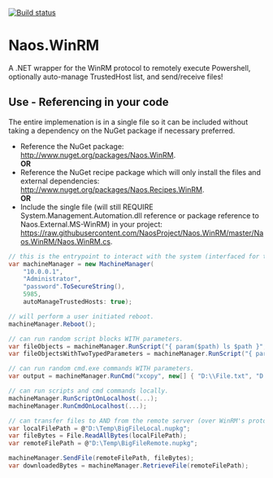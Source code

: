 [![Build status](https://ci.appveyor.com/api/projects/status/v9swcwxn8df3tbym?svg=true)](https://ci.appveyor.com/project/Stripped/naos-winrm)

Naos.WinRM
================
A .NET wrapper for the WinRM protocol to remotely execute Powershell, optionally auto-manage TrustedHost list, and send/receive files!

Use - Referencing in your code
-----------
The entire implemenation is in a single file so it can be included without taking a dependency on the NuGet package if necessary preferred.
* Reference the NuGet package: <a target="_blank" href="http://www.nuget.org/packages/Naos.WinRM">http://www.nuget.org/packages/Naos.WinRM</a>.
  <br/><b>OR</b>
* Reference the NuGet recipe package which will only install the files and external dependencies: <a target="_blank" href="http://www.nuget.org/packages/Naos.Recipes.WinRM">http://www.nuget.org/packages/Naos.Recipes.WinRM</a>.
  <br/><b>OR</b>
* Include the single file (will still REQUIRE System.Management.Automation.dll reference or package reference to Naos.External.MS-WinRM) in your project: <a target="_blank" href="https://raw.githubusercontent.com/NaosProject/Naos.WinRM/master/Naos.WinRM/Naos.WinRM.cs">https://raw.githubusercontent.com/NaosProject/Naos.WinRM/master/Naos.WinRM/Naos.WinRM.cs</a>.


```C#
// this is the entrypoint to interact with the system (interfaced for testing).
var machineManager = new MachineManager(
    "10.0.0.1",
    "Administrator",
    "password".ToSecureString(),
    5985,
    autoManageTrustedHosts: true);

// will perform a user initiated reboot.
machineManager.Reboot();

// can run random script blocks WITH parameters.
var fileObjects = machineManager.RunScript("{ param($path) ls $path }", new[] { @"C:\PathToList" });
var fileObjectsWithTwoTypedParameters = machineManager.RunScript("{ param([string] $path, [string] $filter) ls -Path $path -Filter $filter }", new[] { @"C:\Windows", "*.exe" });

// can run random cmd.exe commands WITH parameters.
var output = machineManager.RunCmd("xcopy", new[] { "D:\\File.txt", "D:\\Folder\\" });

// can run scripts and cmd commands locally.
machineManager.RunScriptOnLocalhost(...);
machineManager.RunCmdOnLocalhost(...);

// can transfer files to AND from the remote server (over WinRM's protocol!).
var localFilePath = @"D:\Temp\BigFileLocal.nupkg";
var fileBytes = File.ReadAllBytes(localFilePath);
var remoteFilePath = @"D:\Temp\BigFileRemote.nupkg";

machineManager.SendFile(remoteFilePath, fileBytes);
var downloadedBytes = machineManager.RetrieveFile(remoteFilePath);
```
